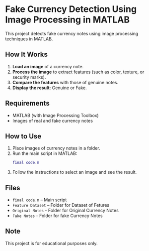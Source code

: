 # Fake Currency Detection Using Image Processing in MATLAB

This project detects fake currency notes using image processing techniques in MATLAB.

## How It Works

1. **Load an image** of a currency note.
2. **Process the image** to extract features (such as color, texture, or security marks).
3. **Compare the features** with those of genuine notes.
4. **Display the result**: Genuine or Fake.

## Requirements

- MATLAB (with Image Processing Toolbox)
- Images of real and fake currency notes

## How to Use

1. Place images of currency notes in a folder.
2. Run the main script in MATLAB:
    ```matlab
    final code.m
    ```
3. Follow the instructions to select an image and see the result.

## Files

- `final code.m` – Main script
- `Feature Dataset` – Folder for Dataset of Fetures
- `Original Notes` - Folder for Original Currency Notes
- `Fake Notes` - Folder for fake Currency Notes

## Note

This project is for educational purposes only.
